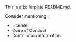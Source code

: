 This is a boilerplate README.md.

Consider mentioning:

- License
- Code of Conduct
- Contribution information
